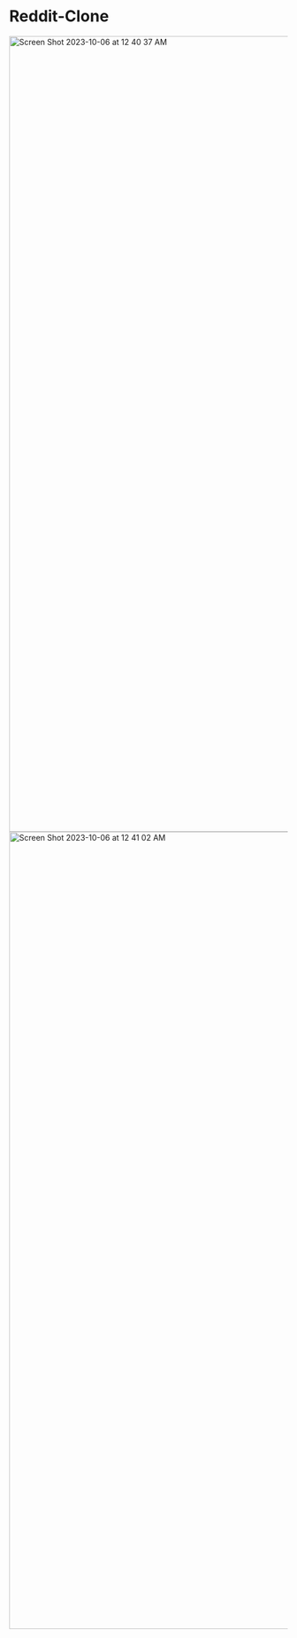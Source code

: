 # Reddit-Clone

<img width="1437" alt="Screen Shot 2023-10-06 at 12 40 37 AM" src="https://github.com/Amansoo2/Reddit-Clone/assets/113454268/7d5eb9a2-47ff-4b6f-8abe-73613bb9cb34">



<img width="1440" alt="Screen Shot 2023-10-06 at 12 41 02 AM" src="https://github.com/Amansoo2/Reddit-Clone/assets/113454268/50537f4c-8d74-422a-9bbc-719d6378c10b">


